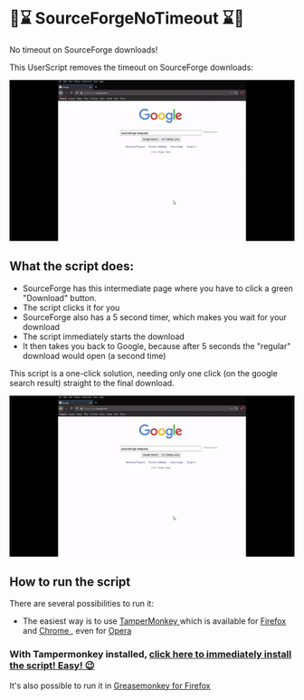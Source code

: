 # 🚫⌛ SourceForgeNoTimeout ⌛🚫
No timeout on SourceForge downloads!

This UserScript removes the timeout on SourceForge downloads:

![SourceForge No Timeout On Downloads](https://github.com/johnnyawesome/SourceForgeNoTimeout/blob/master/SourceForgeNoTimeout/SourceForgeNoTimeout.gif)

## What the script does:

- SourceForge has this intermediate page where you have to click a green "Download" button.
- The script clicks it for you
- SourceForge also has a 5 second timer, which makes you wait for your download
- The script immediately starts the download
- It then takes you back to Google, because after 5 seconds the "regular" download would open (a second time)

This script is a one-click solution, needing only one click (on the google search result) straight to the final download. 

![SourceForge No Timeout On Downloads](https://github.com/johnnyawesome/SourceForgeNoTimeout/blob/master/SourceForgeNoTimeout/SourceForgeNoTimeout.gif)

## How to run the script

There are several possibilities to run it:
 - The easiest way is to use [TamperMonkey ](https://www.google.ch/search?q=tampermonkey) which is available for [Firefox ](https://addons.mozilla.org/en-US/firefox/addon/tampermonkey/) and [Chrome ](https://chrome.google.com/webstore/search/tampermonkey), even for [Opera ](https://addons.opera.com/de/search/?query=Tampermonkey)
 ### With Tampermonkey installed,  [click here to immediately install the script! Easy! 😉](https://github.com/johnnyawesome/SourceForgeNoTimeout/raw/master/SourceForgeNoTimeout/SourceForgeNoTimeout.user.js)

It's also possible to run it in [Greasemonkey for Firefox ](https://addons.mozilla.org/en-US/firefox/addon/greasemonkey/) 
